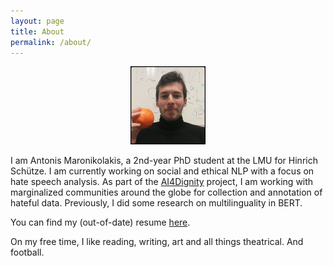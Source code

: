 ```yaml
---
layout: page
title: About
permalink: /about/
---
```


<p align="center">
<img src="https://raw.githubusercontent.com/antmarakis/antmarakis.github.io/master/images/profile.jpg" height="125" width="120">
</p>

I am Antonis Maronikolakis, a 2nd-year PhD student at the LMU for Hinrich Schütze. I am currently working on social and ethical NLP with a focus on hate speech analysis. As part of the [AI4Dignity](https://www.ai4dignity.gwi.uni-muenchen.de/) project, I am working with marginalized communities around the globe for collection and annotation of hateful data. Previously, I did some research on multilinguality in BERT.

You can find my (out-of-date) resume [here](https://antmarakis.github.io/files/antonis_resume.pdf).

On my free time, I like reading, writing, art and all things theatrical. And football.
